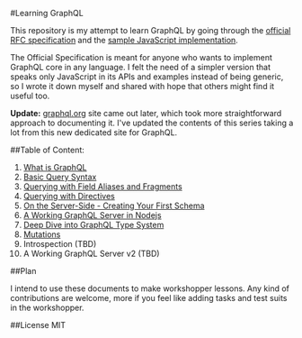 #Learning GraphQL

This repository is my attempt to learn GraphQL by going through the [official RFC specification](http://facebook.github.io/graphql/) and the [sample JavaScript implementation](https://github.com/graphql/graphql-js).

The Official Specification is meant for anyone who wants to implement GraphQL core in any language. I felt the need of a simpler version that speaks only JavaScript in its APIs and examples instead of being generic, so I wrote it down myself and shared with hope that others might find it useful too.

**Update:** [graphql.org](http://graphql.org/) site came out later, which took more straightforward approach to documenting it. I've updated the contents of this series taking a lot from this new dedicated site for GraphQL.

##Table of Content:

1. [What is GraphQL](https://github.com/mugli/learning-graphql/blob/master/1.%20What%20is%20GraphQL.md)
2. [Basic Query Syntax](https://github.com/mugli/learning-graphql/blob/master/2.%20Basic%20Query%20Syntax.md)
3. [Querying with Field Aliases and Fragments](https://github.com/mugli/learning-graphql/blob/master/3.%20Querying%20with%20Field%20Aliases%20and%20Fragments.md)
4. [Querying with Directives](https://github.com/mugli/learning-graphql/blob/master/4.%20Querying%20with%20Directives.md)
5. [On the Server-Side - Creating Your First Schema](https://github.com/mugli/learning-graphql/blob/master/5.%20On%20the%20Server-Side%20-%20Creating%20Your%20First%20Schema.md)
6. [A Working GraphQL Server in Nodejs](https://github.com/mugli/learning-graphql/blob/master/6.%20A%20Working%20GraphQL%20Server%20in%20Nodejs.md)
7. [Deep Dive into GraphQL Type System](https://github.com/mugli/learning-graphql/blob/master/7.%20Deep%20Dive%20into%20GraphQL%20Type%20System.md)
8. [Mutations](https://github.com/mugli/learning-graphql/blob/master/8.%20Mutations.md)
9. Introspection (TBD)
10. A Working GraphQL Server v2 (TBD)


##Plan

I intend to use these documents to make workshopper lessons. Any kind of contributions are welcome, more if you feel like adding tasks and test suits in the workshopper.

##License
MIT
